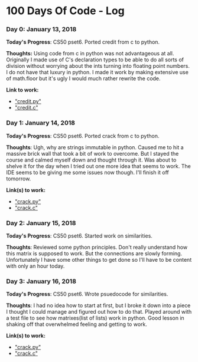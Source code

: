 # 100 Days Of Code - Log

### Day 0: January 13, 2018

**Today's Progress**: CS50 pset6. Ported credit from c to python. 

**Thoughts:** Using code from c in python was not advantageous at all. Originally I made use of C's declaration types to be able to do all sorts of division without worrying about the ints turning into floating point numbers. I do not have that luxury in python. I made it work by making extensive use of math.floor but it's ugly I would much rather rewrite the code. 

**Link to work:** 
* ["credit.py"](r1d0/credit.py) 
* ["credit.c"](r1d0/credit.c)

### Day 1: January 14, 2018 


**Today's Progress**: CS50 pset6. Ported crack from c to python.

**Thoughts**: Ugh, why are strings immutable in python. Caused me to hit a massive brick wall that took a bit of work to overcome. But I stayed the course and calmed myself down and thought through it. Was about to shelve it for the day when I tried out one more idea that seems to work. The IDE seems to be giving me some issues now though. I'll finish it off tomorrow.

**Link(s) to work:** 
* ["crack.py"](r1d1/crack.py)
* ["crack.c"](r1d1/crack.c)

### Day 2: January 15, 2018 


**Today's Progress**: CS50 pset6. Started work on similarities.

**Thoughts**: Reviewed some python principles. Don't really understand how this matrix is supposed to work. But the connections are slowly forming. Unfortunately I have some other things to get done so I'll have to be content with only an hour today.


### Day 3: January 16, 2018 


**Today's Progress**: CS50 pset6. Wrote psuedocode for similarities.

**Thoughts**: I had no idea how to start at first, but I broke it down into a piece I thought I could manage and figured out how to do that. Played around with a test file to see how matrixes(list of lists) work in python. Good lesson in shaking off that overwhelmed feeling and getting to work.

**Link(s) to work:** 
* ["crack.py"](r1d1/crack.py)
* ["crack.c"](r1d1/crack.c)

